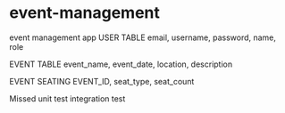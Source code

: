 # event-management

event management app
USER TABLE
email, username, password, name, role

EVENT TABLE
event_name, event_date, location, description

EVENT SEATING
EVENT_ID, seat_type, seat_count

Missed
unit test
integration test
